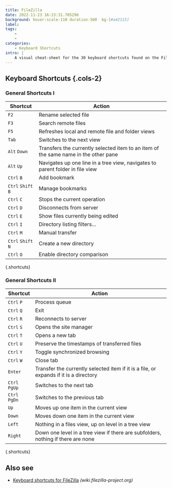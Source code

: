 ```yaml
---
title: FileZilla
date: 2022-11-23 16:23:31.705296
background: hover:scale-110 duration-500  bg-[#a42115]
label: 
tags: 
    - 
    - 
categories:
    - Keyboard Shortcuts
intro: |
    A visual cheat-sheet for the 30 keyboard shortcuts found on the FileZilla program
---
```




Keyboard Shortcuts {.cols-2}
------------------



### General Shortcuts I

Shortcut | Action
---|---
`F2`  | Rename selected file
`F3`  | Search remote files
`F5`  | Refreshes local and remote file and folder views
`Tab`  | Switches to the next view
`Alt` `Down`  | Transfers the currently selected item to an item of the same name in the other pane
`Alt` `Up`  | Navigates up one line in a tree view, navigates to parent folder in file view
`Ctrl` `B`  | Add bookmark
`Ctrl` `Shift` `B`  | Manage bookmarks
`Ctrl` `C`  | Stops the current operation
`Ctrl` `D`  | Disconnects from server
`Ctrl` `E`  | Show files currently being edited
`Ctrl` `I`  | Directory listing filters...
`Ctrl` `M`  | Manual transfer
`Ctrl` `Shift` `N`  | Create a new directory
`Ctrl` `O`  | Enable directory comparison
{.shortcuts}



### General Shortcuts II

Shortcut | Action
---|---
`Ctrl` `P`  | Process queue
`Ctrl` `Q`  | Exit
`Ctrl` `R`  | Reconnects to server
`Ctrl` `S`  | Opens the site manager
`Ctrl` `T`  | Opens a new tab
`Ctrl` `U`  | Preserve the timestamps of transferred files
`Ctrl` `Y`  | Toggle synchronized browsing
`Ctrl` `W`  | Close tab
`Enter`  | Transfer the currently selected item if it is a file, or expands if it is a directory
`Ctrl` `PgUp`  | Switches to the next tab
`Ctrl` `PgDn`  | Switches to the previous tab
`Up`  | Moves up one item in the current view
`Down`  | Moves down one item in the current view
`Left`  | Nothing in a files view, up on level in a tree view
`Right`  | Down one level in a tree view if there are subfolders, nothing if there are none
{.shortcuts}





Also see
--------
- [Keyboard shortcuts for FileZilla](https://wiki.filezilla-project.org/Keyboard_shortcuts) _(wiki.filezilla-project.org)_
